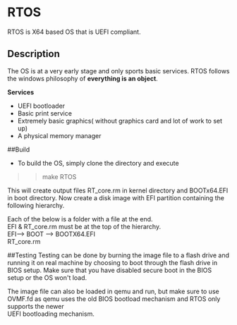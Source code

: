 # RTOS
RTOS is X64 based OS that is UEFI compliant.

## Description
The OS is at a very early stage and only sports basic services. RTOS follows the windows philosophy of **everything is an object**.

**Services**
* UEFI bootloader
* Basic print service 
* Extremely basic graphics( without graphics card and lot of work to set up)
* A physical memory manager

##Build

* To build the OS, simply clone the directory and execute 
>>make RTOS

This will create output files RT_core.rm in kernel directory and BOOTx64.EFI in boot directory.
Now create a disk image with EFI partition containing the following hierarchy.

Each of the below is a folder with a file at the end.  
EFI & RT_core.rm must be at the top of the hierarchy.  
EFI--> BOOT --> BOOTX64.EFI  
RT_core.rm  

##Testing 
Testing can be done by burning the image file to a flash drive and running it on real machine by choosing to boot through the flash drive in BIOS setup.
Make sure that you have disabled secure boot in the BIOS setup or the OS won't load.

The image file can also be loaded in qemu and run, but make sure to use OVMF.fd as qemu uses the old BIOS bootload mechanism and RTOS only supports the newer   
UEFI bootloading mechanism.


